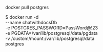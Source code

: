 
docker pull postgres


$ docker run -d \
	--name chatwithdocsDb \
	-e POSTGRES_PASSWORD=PassWord@!23 \
	-e PGDATA=/var/lib/postgresql/data/pgdata \
	-v /custom/mount:/var/lib/postgresql/data \
	postgres

